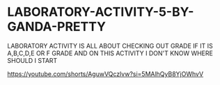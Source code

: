 # LABORATORY-ACTIVITY-5-BY-GANDA-PRETTY

LABORATORY ACTIVITY IS ALL ABOUT CHECKING OUT GRADE IF IT IS A,B,C,D,E OR F GRADE AND ON THIS  ACTIVITY I DON'T KNOW WHERE SHOULD I START

https://youtube.com/shorts/AguwVQczlvw?si=5MAlhQyB8YjOWhvV
